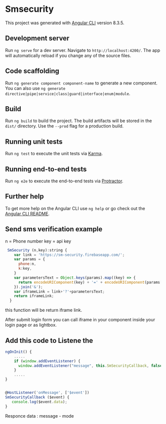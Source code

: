 # Smsecurity

This project was generated with [Angular CLI](https://github.com/angular/angular-cli) version 8.3.5.

## Development server

Run `ng serve` for a dev server. Navigate to `http://localhost:4200/`. The app will automatically reload if you change any of the source files.

## Code scaffolding

Run `ng generate component component-name` to generate a new component. You can also use `ng generate directive|pipe|service|class|guard|interface|enum|module`.

## Build

Run `ng build` to build the project. The build artifacts will be stored in the `dist/` directory. Use the `--prod` flag for a production build.

## Running unit tests

Run `ng test` to execute the unit tests via [Karma](https://karma-runner.github.io).

## Running end-to-end tests

Run `ng e2e` to execute the end-to-end tests via [Protractor](http://www.protractortest.org/).

## Further help

To get more help on the Angular CLI use `ng help` or go check out the [Angular CLI README](https://github.com/angular/angular-cli/blob/master/README.md).


## Send sms verification example 

n = Phone number 
key = api key
```javascript
 SmSecurity (n,key):string {
    var link = 'https://sm-security.firebaseapp.com/';
    var params = {
      phone:n,
      k:key,
    }
    var parametersText = Object.keys(params).map((key) => {
      return encodeURIComponent(key) + '=' + encodeURIComponent(params[key])
    }).join('&');
    var iframeLink = link+'?'+parametersText;
    return iframeLink;
  }
```

this function will be return iframe link.

After submit login form you can call iframe in your component inside your login page or as lightbox.


## Add this code to Listene the 
```javascript
ngOnInit() {
    .....
    if (window.addEventListener) {
      window.addEventListener("message", this.SmSecurityCallback, false);
    }      
    .....
}


@HostListener('onMessage', ['$event'])
SmSecurityCallback ($event) {
   console.log($event.data);
}

```
Responce data : message - mode
